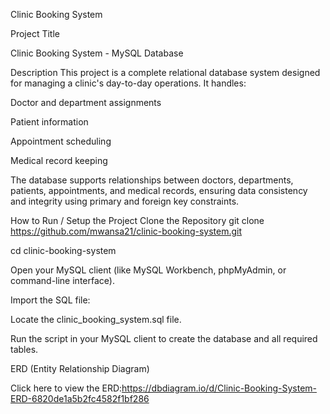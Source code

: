 Clinic Booking System

Project Title

Clinic Booking System - MySQL Database

Description
This project is a complete relational database system designed for managing a clinic's day-to-day operations. It handles:

Doctor and department assignments

Patient information

Appointment scheduling

Medical record keeping

The database supports relationships between doctors, departments, patients, appointments, and medical records, ensuring data consistency and integrity using primary and foreign key constraints.

How to Run / Setup the Project
Clone the Repository
git clone https://github.com/mwansa21/clinic-booking-system.git

cd clinic-booking-system

Open your MySQL client (like MySQL Workbench, phpMyAdmin, or command-line interface).

Import the SQL file:

Locate the clinic_booking_system.sql file.

Run the script in your MySQL client to create the database and all required tables.

ERD (Entity Relationship Diagram)

Click here to view the ERD:https://dbdiagram.io/d/Clinic-Booking-System-ERD-6820de1a5b2fc4582f1bf286


